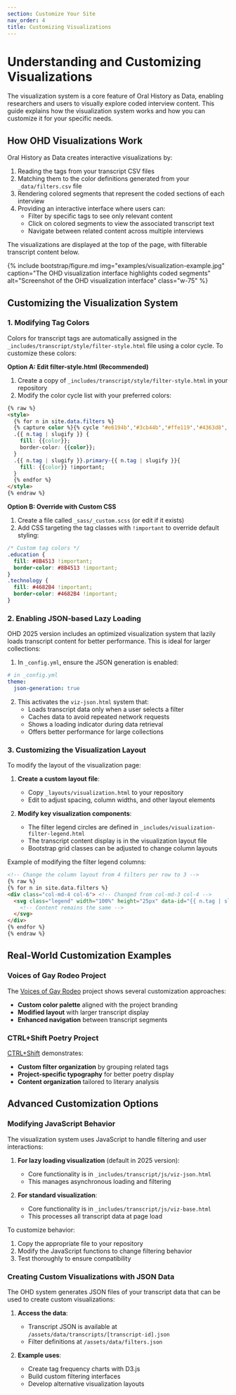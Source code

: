 ```yaml
---
section: Customize Your Site
nav_order: 4
title: Customizing Visualizations
---
```


# Understanding and Customizing Visualizations

The visualization system is a core feature of Oral History as Data, enabling researchers and users to visually explore coded interview content. This guide explains how the visualization system works and how you can customize it for your specific needs.

## How OHD Visualizations Work

Oral History as Data creates interactive visualizations by:

1. Reading the tags from your transcript CSV files
2. Matching them to the color definitions generated from your `_data/filters.csv` file
3. Rendering colored segments that represent the coded sections of each interview
4. Providing an interactive interface where users can:
   - Filter by specific tags to see only relevant content
   - Click on colored segments to view the associated transcript text
   - Navigate between related content across multiple interviews

The visualizations are displayed at the top of the page, with filterable transcript content below.

{% include bootstrap/figure.md img="examples/visualization-example.jpg" caption="The OHD visualization interface highlights coded segments" alt="Screenshot of the OHD visualization interface" class="w-75" %}

## Customizing the Visualization System

### 1. Modifying Tag Colors

Colors for transcript tags are automatically assigned in the `_includes/transcript/style/filter-style.html` file using a color cycle. To customize these colors:

**Option A: Edit filter-style.html (Recommended)**

1. Create a copy of `_includes/transcript/style/filter-style.html` in your repository
2. Modify the color cycle list with your preferred colors:

```html
{% raw %}
<style>
  {% for n in site.data.filters %}
  {% capture color %}{% cycle '#e6194b','#3cb44b','#ffe119','#4363d8','#f58231','#911eb4','#46f0f0','#f032e6' %}{% endcapture %}
  .{{ n.tag | slugify }} { 
    fill: {{color}};
    border-color: {{color}};
  }
  .{{ n.tag | slugify }}.primary-{{ n.tag | slugify }}{ 
    fill: {{color}} !important;
  }
  {% endfor %}
</style>
{% endraw %}
```

**Option B: Override with Custom CSS**

1. Create a file called `_sass/_custom.scss` (or edit if it exists)
2. Add CSS targeting the tag classes with `!important` to override default styling:

```scss
/* Custom tag colors */
.education { 
  fill: #8B4513 !important;
  border-color: #8B4513 !important;
}
.technology {
  fill: #4682B4 !important;
  border-color: #4682B4 !important;
}
```

### 2. Enabling JSON-based Lazy Loading

OHD 2025 version includes an optimized visualization system that lazily loads transcript content for better performance. This is ideal for larger collections:

1. In `_config.yml`, ensure the JSON generation is enabled:

```yaml
# in _config.yml
theme:
  json-generation: true
```

2. This activates the `viz-json.html` system that:
   - Loads transcript data only when a user selects a filter
   - Caches data to avoid repeated network requests
   - Shows a loading indicator during data retrieval
   - Offers better performance for large collections

### 3. Customizing the Visualization Layout

To modify the layout of the visualization page:

1. **Create a custom layout file**:
   - Copy `_layouts/visualization.html` to your repository
   - Edit to adjust spacing, column widths, and other layout elements

2. **Modify key visualization components**:
   - The filter legend circles are defined in `_includes/visualization-filter-legend.html`
   - The transcript content display is in the visualization layout file
   - Bootstrap grid classes can be adjusted to change column layouts

Example of modifying the filter legend columns:

```html
<!-- Change the column layout from 4 filters per row to 3 -->
{% raw %}
{% for n in site.data.filters %}
<div class="col-md-4 col-6"> <!-- Changed from col-md-3 col-4 -->
  <svg class="legend" width="100%" height="25px" data-id="{{ n.tag | slugify }}">
    <!-- Content remains the same -->
  </svg>
</div>
{% endfor %}
{% endraw %}
```

## Real-World Customization Examples

### Voices of Gay Rodeo Project

The [Voices of Gay Rodeo](https://www.voicesofgayrodeo.com/) project shows several customization approaches:

- **Custom color palette** aligned with the project branding
- **Modified layout** with larger transcript display
- **Enhanced navigation** between transcript segments

### CTRL+Shift Poetry Project

[CTRL+Shift](https://ctrl-shift.org/) demonstrates:

- **Custom filter organization** by grouping related tags
- **Project-specific typography** for better poetry display
- **Content organization** tailored to literary analysis

## Advanced Customization Options

### Modifying JavaScript Behavior

The visualization system uses JavaScript to handle filtering and user interactions:

1. **For lazy loading visualization** (default in 2025 version):
   - Core functionality is in `_includes/transcript/js/viz-json.html`
   - This manages asynchronous loading and filtering

2. **For standard visualization**:
   - Core functionality is in `_includes/transcript/js/viz-base.html`
   - This processes all transcript data at page load

To customize behavior:
1. Copy the appropriate file to your repository
2. Modify the JavaScript functions to change filtering behavior
3. Test thoroughly to ensure compatibility

### Creating Custom Visualizations with JSON Data

The OHD system generates JSON files of your transcript data that can be used to create custom visualizations:

1. **Access the data**:
   - Transcript JSON is available at `/assets/data/transcripts/[transcript-id].json`
   - Filter definitions at `/assets/data/filters.json`

2. **Example uses**:
   - Create tag frequency charts with D3.js
   - Build custom filtering interfaces 
   - Develop alternative visualization layouts